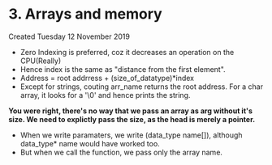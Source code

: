 # 3. Arrays and memory
Created Tuesday 12 November 2019


* Zero Indexing is preferred, coz it decreases an operation on the CPU(Really) 
* Hence index is the same as "distance from the first element".
* Address  = root addrress + (size_of_datatype)*index
* Except for strings, couting arr_name returns the root address. For a char array, it looks for a '\0' and hence prints the string.


**You were right, there's no way that we pass an array as arg without it's size. We need to explictly pass the size, as the head is merely a pointer.**

* When we write paramaters, we write (data_type name[]), although data_type* name would have worked too.
* But when we call the function, we pass only the array name.


